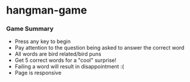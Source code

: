 # hangman-game

### Game Summary
* Press any key to begin
* Pay attention to the question being asked to answer the correct word
* All words are bird related/bird puns
* Get 5 correct words for a "cool" surprise!
* Failing a word will result in disappointment :(
* Page is responsive
